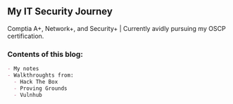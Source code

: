 ## My IT Security Journey

Comptia A+, Network+, and Security+ | Currently avidly pursuing my OSCP certification.


### Contents of this blog:
```markdown
- My notes
- Walkthroughts from:
  - Hack The Box
  - Proving Grounds
  - Vulnhub
```
